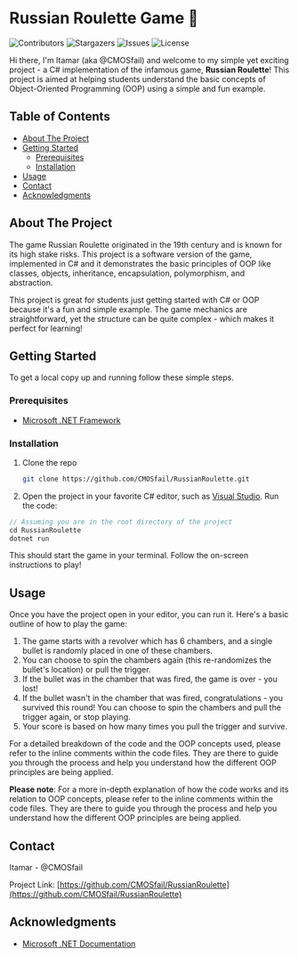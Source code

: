 # Russian Roulette Game :gun:

![Contributors](https://img.shields.io/github/contributors/CMOSfail/RussianRoulette?color=dark-green) ![Stargazers](https://img.shields.io/github/stars/CMOSfail/RussianRoulette?style=social) ![Issues](https://img.shields.io/github/issues/CMOSfail/RussianRoulette) ![License](https://img.shields.io/github/license/CMOSfail/RussianRoulette) 

Hi there, I'm Itamar (aka @CMOSfail) and welcome to my simple yet exciting project - a C# implementation of the infamous game, **Russian Roulette**! This project is aimed at helping students understand the basic concepts of Object-Oriented Programming (OOP) using a simple and fun example. 


## Table of Contents

- [About The Project](#about-the-project)
- [Getting Started](#getting-started)
  - [Prerequisites](#prerequisites)
  - [Installation](#installation)
- [Usage](#usage)
- [Contact](#contact)
- [Acknowledgments](#acknowledgments)

## About The Project

The game Russian Roulette originated in the 19th century and is known for its high stake risks. This project is a software version of the game, implemented in C# and it demonstrates the basic principles of OOP like classes, objects, inheritance, encapsulation, polymorphism, and abstraction.

This project is great for students just getting started with C# or OOP because it's a fun and simple example. The game mechanics are straightforward, yet the structure can be quite complex - which makes it perfect for learning!

## Getting Started

To get a local copy up and running follow these simple steps.

### Prerequisites

* [Microsoft .NET Framework](https://dotnet.microsoft.com/download)

### Installation

1. Clone the repo
   ```sh
   git clone https://github.com/CMOSfail/RussianRoulette.git
   
2. Open the project in your favorite C# editor, such as [Visual Studio](https://visualstudio.microsoft.com/). Run the code:

  ```csharp
  // Assuming you are in the root directory of the project
  cd RussianRoulette
  dotnet run
  ```

This should start the game in your terminal. Follow the on-screen instructions to play!

## Usage

Once you have the project open in your editor, you can run it. Here's a basic outline of how to play the game:

1. The game starts with a revolver which has 6 chambers, and a single bullet is randomly placed in one of these chambers.
2. You can choose to spin the chambers again (this re-randomizes the bullet's location) or pull the trigger.
3. If the bullet was in the chamber that was fired, the game is over - you lost!
4. If the bullet wasn't in the chamber that was fired, congratulations - you survived this round! You can choose to spin the chambers and pull the trigger again, or stop playing.
5. Your score is based on how many times you pull the trigger and survive.

For a detailed breakdown of the code and the OOP concepts used, please refer to the inline comments within the code files. They are there to guide you through the process and help you understand how the different OOP principles are being applied.



**Please note**: For a more in-depth explanation of how the code works and its relation to OOP concepts, please refer to the inline comments within the code files. They are there to guide you through the process and help you understand how the different OOP principles are being applied.

## Contact

Itamar - @CMOSfail

Project Link: [https://github.com/CMOSfail/RussianRoulette](https://github.com/CMOSfail/RussianRoulette)

## Acknowledgments

* [Microsoft .NET Documentation](https://docs.microsoft.com/en-us/dotnet/csharp/)
